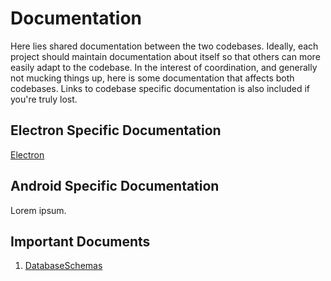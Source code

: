 # Documentation
Here lies shared documentation between the two codebases. Ideally, each project should maintain documentation about itself so that others can more easily adapt to the codebase. In the interest of coordination, and generally not mucking things up, here is some documentation that affects both codebases. Links to codebase specific documentation is also included if you're truly lost.

## Electron Specific Documentation
[Electron](/electron/documentation/)

## Android Specific Documentation
Lorem ipsum.

## Important Documents
1. [DatabaseSchemas](DatabaseSchemas.md)
